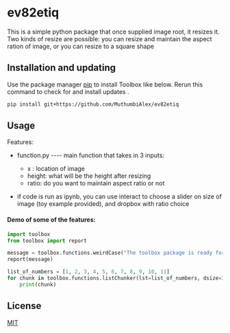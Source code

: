 # ev82etiq
This is a simple python package that once supplied image root, it resizes it.
Two kinds of resize are possible: you can resize and maintain the aspect ration of 
image, or you can resize to a square shape


## Installation and updating
Use the package manager [pip](https://pip.pypa.io/en/stable/) to install Toolbox like below. 
Rerun this command to check for and install  updates .
```bash
pip install git+https://github.com/MuthumbiAlex/ev82etiq
```

## Usage
Features:
* function.py ---- main function that takes in 3 inputs:
  * x : 		location of image
  * height: 	what will be the height after resizing
  * ratio: 		do you want to maintain aspect ratio or not


* if code is run as ipynb, you can use interact to choose a slider on size of image (toy example provided), and dropbox with ratio choice

#### Demo of some of the features:
```python
import toolbox
from toolbox import report

message = toolbox.functions.weirdCase("The toolbox package is ready for use")
report(message)

list_of_numbers = [1, 2, 3, 4, 5, 6, 7, 8, 9, 10, 11]
for chunk in toolbox.functions.listChunker(lst=list_of_numbers, dsize=3):
    print(chunk)
```

## License
[MIT](https://choosealicense.com/licenses/mit/)